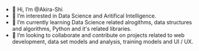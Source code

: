 - 👋 Hi, I’m @Akira-Shi
- 👀 I’m interested in Data Science and Aritifical Intelligence.
- 🌱 I’m currently learning Data Science related alrogithms, data structures and algorithms, Python and it's related libraries.
- 💞️ I’m looking to collaborate and contribute on projects related to web development, data set models and analysis, training models and UI / UX.

<!---
Akira-Shi/Akira-Shi is a ✨ special ✨ repository because its `README.md` (this file) appears on your GitHub profile.
You can click the Preview link to take a look at your changes.
--->
